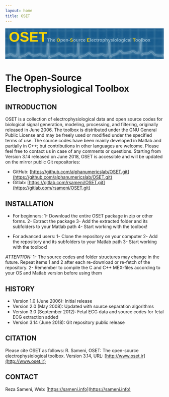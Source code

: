 ```yaml
---
layout: home
title: OSET
---
```

![OSET Logo](/images/OSETlogo.png)
# The Open-Source Electrophysiological Toolbox

## INTRODUCTION

OSET is a collection of electrophysiological data and open source codes for biological signal generation, modeling, processing, and filtering, originally released in June 2006. The toolbox is distributed under the GNU General Public License and may be freely used or modified under the specified terms of use. The source codes have been mainly developed in Matlab and partially in C++; but contributions in other languages are welcome. Please feel free to contact us in case of any comments or questions.
Starting from Version 3.14 released on June 2018, OSET is accessible and will be updated on the mirror public Git repositories:
- GitHub: [https://github.com/alphanumericslab/OSET.git](https://github.com/alphanumericslab/OSET.git)
- Gitlab: [https://gitlab.com/rsameni/OSET.git](https://gitlab.com/rsameni/OSET.git)

## INSTALLATION

* For beginners:
1- Download the entire OSET package in zip or other forms.
2- Extract the package
3- Add the extracted folder and its subfolders to your Matlab path
4- Start working with the toolbox!

* For advanced users:
1- Clone the repository on your computer
2- Add the repository and its subfolders to your Matlab path
3- Start working with the toolbox!

*ATTENTION:*
1- The source codes and folder structures may change in the future. Repeat items 1 and 2 after each re-download or re-fetch of the repository.
2- Remember to compile the C and C++ MEX-files according to your OS and Matlab version before using them

## HISTORY
* Version 1.0 (June 2006): Initial release
* Version 2.0 (May 2008): Updated with source separation algorithms
* Version 3.0 (September 2012): Fetal ECG data and source codes for fetal ECG extraction added
* Version 3.14 (June 2018): Git repository public release

## CITATION
Please cite OSET as follows: R. Sameni, OSET: The open-source electrophysiological toolbox. Version 3.14, URL: [http://www.oset.ir](http://www.oset.ir)

## CONTACT
Reza Sameni, Web: [https://sameni.info](https://sameni.info)
